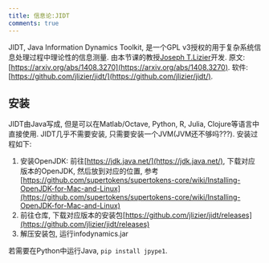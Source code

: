 ```yaml
---
title: 信息论:JIDT
comments: true
---
```


JIDT, Java Information Dynamics Toolkit, 是一个GPL v3授权的用于复杂系统信息处理过程中理论性的信息测量. 由本节课的教授[Joseph T.Lizier](https://www.sydney.edu.au/engineering/about/our-people/academic-staff/joseph-lizier.html)开发. 原文: [https://arxiv.org/abs/1408.3270](https://arxiv.org/abs/1408.3270). 软件: [https://github.com/jlizier/jidt/](https://github.com/jlizier/jidt/).

## 安装

JIDT由Java写成, 但是可以在Matlab/Octave, Python, R, Julia, Clojure等语言中直接使用. JIDT几乎不需要安装, 只需要安装一个JVM(JVM还不够吗???). 安装过程如下:

1. 安装OpenJDK: 前往[https://jdk.java.net/](https://jdk.java.net/), 下载对应版本的OpenJDK, 然后放到对应的位置, 参考[https://github.com/supertokens/supertokens-core/wiki/Installing-OpenJDK-for-Mac-and-Linux](https://github.com/supertokens/supertokens-core/wiki/Installing-OpenJDK-for-Mac-and-Linux)
2. 前往仓库, 下载对应版本的安装包[https://github.com/jlizier/jidt/releases](https://github.com/jlizier/jidt/releases) 
3. 解压安装包, 运行infodynamics.jar

若需要在Python中运行Java, `pip install jpype1`.
